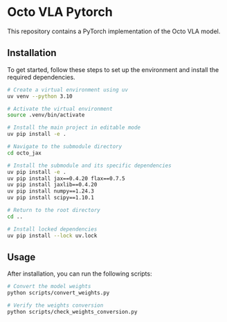# Octo VLA Pytorch

This repository contains a PyTorch implementation of the Octo VLA model.

## Installation

To get started, follow these steps to set up the environment and install the required dependencies.

```bash
# Create a virtual environment using uv
uv venv --python 3.10

# Activate the virtual environment
source .venv/bin/activate

# Install the main project in editable mode
uv pip install -e .

# Navigate to the submodule directory
cd octo_jax

# Install the submodule and its specific dependencies
uv pip install -e .
uv pip install jax==0.4.20 flax==0.7.5
uv pip install jaxlib==0.4.20
uv pip install numpy==1.24.3
uv pip install scipy==1.10.1

# Return to the root directory
cd ..

# Install locked dependencies
uv pip install --lock uv.lock
```

## Usage

After installation, you can run the following scripts:

```bash
# Convert the model weights
python scripts/convert_weights.py

# Verify the weights conversion
python scripts/check_weights_conversion.py
